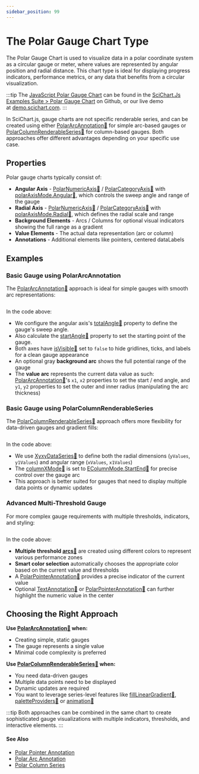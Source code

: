 ```yaml
---
sidebar_position: 99
---
```


# The Polar Gauge Chart Type

The Polar Gauge Chart is used to visualize data in a polar coordinate system as a circular gauge or meter, where values are represented by angular position and radial distance. This chart type is ideal for displaying progress indicators, performance metrics, or any data that benefits from a circular visualization.

:::tip
The [JavaScript Polar Gauge Chart](http://stagingdemo2.scichart.com/demo/javascript/polar-gauge-chart) can be found in the [SciChart.Js Examples Suite > Polar Gauge Chart](https://github.com/ABTSoftware/SciChart.JS.Examples/blob/release_v4.0/Examples/src/components/Examples/Charts2D/PolarCharts/PolarGaugeChart) on Github, or our live demo at [demo.scichart.com](http://stagingdemo2.scichart.com/demo/react/polar-gauge-chart).
:::

<ChartFromSciChartDemo 
    src="http://stagingdemo2.scichart.com/demo/iframe/polar-gauge-chart"
    title="Polar Gauge Chart"
/>

In SciChart.js, gauge charts are not specific renderable series, and can be created using either [PolarArcAnnotation:blue_book:](https://www.scichart.com/documentation/js/v4/typedoc/classes/polararcannotation.html) for simple arc-based gauges or [PolarColumnRenderableSeries:blue_book:](https://www.scichart.com/documentation/js/v4/typedoc/classes/polarcolumnrenderableseries.html) for column-based gauges. Both approaches offer different advantages depending on your specific use case.


## Properties

Polar gauge charts typically consist of:

- **Angular Axis** - [PolarNumericAxis:blue_book:](https://www.scichart.com/documentation/js/v4/typedoc/classes/polarnumericaxis.html) / [PolarCategoryAxis:blue_book:](https://www.scichart.com/documentation/js/v4/typedoc/classes/polarcategoryaxis.html) with [polarAxisMode.Angular:blue_book:](https://www.scichart.com/documentation/js/v4/typedoc/enums/epolaraxismode.html#angular), which controls the sweep angle and range of the gauge
- **Radial Axis** - [PolarNumericAxis:blue_book:](https://www.scichart.com/documentation/js/v4/typedoc/classes/polarnumericaxis.html) / [PolarCategoryAxis:blue_book:](https://www.scichart.com/documentation/js/v4/typedoc/classes/polarcategoryaxis.html) with [polarAxisMode.Radial:blue_book:](https://www.scichart.com/documentation/js/v4/typedoc/enums/epolaraxismode.html#radial), which defines the radial scale and range
- **Background Elements** - Arcs / Columns for optional visual indicators showing the full range as a gradient
- **Value Elements** - The actual data representation (arc or column)
- **Annotations** - Additional elements like pointers, centered dataLabels

## Examples

### Basic Gauge using PolarArcAnnotation

The [PolarArcAnnotation:blue_book:](https://www.scichart.com/documentation/js/v4/typedoc/classes/polararcannotation.html) approach is ideal for simple gauges with smooth arc representations:

```ts showLineNumbers {51-61} file=./UsingArc/demo.ts start=region_A_start end=region_A_end
```
<LiveDocSnippet name="./UsingArc/demo" />

In the code above:
- We configure the angular axis's [totalAngle:blue_book:](https://www.scichart.com/documentation/js/v4/typedoc/classes/polarnumericaxis.html#totalangle) property to define the gauge's sweep angle.
- Also calculate the [startAngle:blue_book:](https://www.scichart.com/documentation/js/v4/typedoc/classes/polarnumericaxis.html#startangle) property to set the starting point of the gauge.
- Both axes have [isVisible:blue_book:](https://www.scichart.com/documentation/js/v4/typedoc/classes/polarnumericaxis.html#isvisible) set to `false` to hide gridlines, ticks, and labels for a clean gauge appearance
- An optional gray **background arc** shows the full potential range of the gauge
- The **value arc** represents the current data value as such:
[PolarArcAnnotation:blue_book:](https://www.scichart.com/documentation/js/v4/typedoc/classes/polararcannotation.html)'s `x1`, `x2` properties to set the start / end angle, and `y1`, `y2` properties to set the outer and inner radius (manipulating the arc thickness)

### Basic Gauge using PolarColumnRenderableSeries

The [PolarColumnRenderableSeries:blue_book:](https://www.scichart.com/documentation/js/v4/typedoc/classes/polarcolumnrenderableseries.html) approach offers more flexibility for data-driven gauges and gradient fills:

```ts showLineNumbers {18-21,23,27-34} file=./UsingColumn/demo.ts start=region_A_start end=region_A_end
```

<LiveDocSnippet name="./UsingColumn/demo" />

In the code above:
- We use [XyxyDataSeries:blue_book:](https://www.scichart.com/documentation/js/v4/typedoc/classes/xyxydataseries.html) to define both the radial dimensions (`yValues`, `y1Values`) and angular range (`xValues`, `x1Values`)
- The [columnXMode:blue_book:](https://www.scichart.com/documentation/js/v4/typedoc/classes/polarcolumnrenderableseries.html#columnxmode) is set to [EColumnMode.StartEnd:blue_book:](https://www.scichart.com/documentation/js/v4/typedoc/enums/ecolumnmode.html#startend) for precise control over the gauge arc
- This approach is better suited for gauges that need to display multiple data points or dynamic updates

### Advanced Multi-Threshold Gauge

For more complex gauge requirements with multiple thresholds, indicators, and styling:

```ts showLineNumbers {9-17,33-42,66,80} file=./ComplexArc/demo.ts start=region_A_start end=region_A_end
```

<LiveDocSnippet name="./ComplexArc/demo" />

In the code above:
- **Multiple threshold [arcs:blue_book:](https://www.scichart.com/documentation/js/v4/typedoc/classes/polararcannotation.html)** are created using different colors to represent various performance zones
- **Smart color selection** automatically chooses the appropriate color based on the current value and thresholds
- A [PolarPointerAnnotation:blue_book:](https://www.scichart.com/documentation/js/v4/typedoc/classes/polarpointerannotation.html) provides a precise indicator of the current value
- Optional [TextAnnotation:blue_book:](https://www.scichart.com/documentation/js/v4/typedoc/classes/textannotation.html) or [PolarPointerAnnotation:blue_book:](https://www.scichart.com/documentation/js/v4/typedoc/classes/polarpointerannotation.html) can further highlight the numeric value in the center

## Choosing the Right Approach

**Use [PolarArcAnnotation:blue_book:](https://www.scichart.com/documentation/js/v4/typedoc/classes/polararcannotation.html) when:**
- Creating simple, static gauges
- The gauge represents a single value
- Minimal code complexity is preferred

**Use [PolarColumnRenderableSeries:blue_book:](https://www.scichart.com/documentation/js/v4/typedoc/classes/polarcolumnrenderableseries.html) when:**
- You need data-driven gauges
- Multiple data points need to be displayed
- Dynamic updates are required
- You want to leverage series-level features like [fillLinearGradient:blue_book:](https://www.scichart.com/documentation/js/v4/typedoc/classes/polarcolumnrenderableseries.html#filllineargradient), [paletteProviders:blue_book:](https://www.scichart.com/documentation/js/v4/typedoc/classes/polarcolumnrenderableseries.html#paletteproviders) or [animation:blue_book:](https://www.scichart.com/documentation/js/v4/typedoc/classes/polarcolumnrenderableseries.html#animation)

:::tip
Both approaches can be combined in the same chart to create sophisticated gauge visualizations with multiple indicators, thresholds, and interactive elements.
:::

#### See Also

* [Polar Pointer Annotation](/docs/2d-charts/annotations-api/polar-pointer-annotation)
* [Polar Arc Annotation](/docs/2d-charts/annotations-api/polar-arc-annotation)
* [Polar Column Series](/docs/2d-charts/chart-types/polar-column-renderable-series)